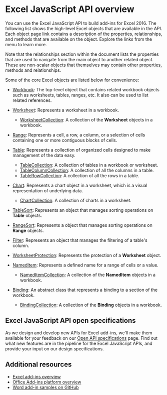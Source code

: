 # Excel JavaScript API overview

You can use the Excel JavaScript API to build add-ins for Excel 2016. The following list shows the high-level Excel objects that are available in the API. Each object page link contains a description of the properties, relationships, and methods that are available on the object. Explore the links from the menu to learn more.

Note that the relationships section within the document lists the properties that are used to navigate from the main object to another related object. These are non-scalar objects that themselves may contain other properties, methods and relationships.

Some of the core Excel objects are listed below for convenience: 

* [Workbook](../../api/excel/excel.workbook): The top-level object that contains related workbook objects such as worksheets, tables, ranges, etc. It also can be used to list related references.

* [Worksheet](../../api/excel/excel.worksheet.yml): Represents a worksheet in a workbook. 
  * [WorksheetCollection](../../api/excel/excel.worksheetcollection.yml): A collection of the **Worksheet** objects in a workbook.

* [Range](../../api/excel/excel.range.yml): Represents a cell, a row, a column, or a selection of cells containing one or more contiguous blocks of cells.

* [Table](../../api/excel/excel.table.yml): Represents a collection of organized cells designed to make management of the data easy.
  * [TableCollection](../../api/excel/excel.tablecollection.yml): A collection of tables in a workbook or worksheet.
  * [TableColumnCollection](../../api/excel/excel.tablecolumncollection.yml): A collection of all the columns in a table.
  * [TableRowCollection](../../api/excel/excel.tablerowcollection.yml): A collection of all the rows in a table.

* [Chart](../../api/excel/excel.chart.yml): Represents a chart object in a worksheet, which is a visual representation of underlying data.
  * [ChartCollection](../../api/excel/excel.chartcollection.yml): A collection of charts in a worksheet.

* [TableSort](../../api/excel/excel.tablesort.yml): Represents an object that manages sorting operations on **Table** objects.

* [RangeSort](../../api/excel/excel.rangesort.yml): Represents a object that manages sorting operations on **Range** objects.

* [Filter](../../api/excel/excel.filter.yml): Represents an object that manages the filtering of a table's column.

* [WorksheetProtection](../../api/excel/excel.worksheetprotection.yml): Represents the protection of a **Worksheet** object.

* [NamedItem](../../api/excel/excel.nameditem.yml): Represents a defined name for a range of cells or a value. 
  * [NamedItemCollection](../../api/excel/excel.nameditemcollection.yml): A collection of the **NamedItem** objects in a workbook.

* [Binding](../../api/excel/excel.binding.yml): An abstract class that represents a binding to a section of the workbook.
  * [BindingCollection](../../api/excel/excel.bindingcollection.yml): A collection of the **Binding** objects in a workbook.

## Excel JavaScript API open specifications

As we design and develop new APIs for Excel add-ins, we'll make them available for your feedback on our [Open API specifications](../openspec.md) page. Find out what new features are in the pipeline for the Excel JavaScript APIs, and provide your input on our design specifications.

## Additional resources

* [Excel add-ins overview](https://docs.microsoft.com/en-us/office/dev/add-ins/excel/excel-add-ins-overview)
* [Office Add-ins platform overview](https://docs.microsoft.com/en-us/office/dev/add-ins/overview/office-add-ins)
* [Word add-in samples on GitHub](https://github.com/OfficeDev?utf8=%E2%9C%93&query=Excel)
